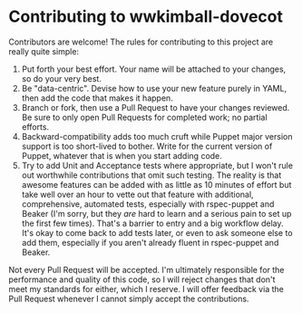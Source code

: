 # Contributing to wwkimball-dovecot

Contributors are welcome!  The rules for contributing to this project are really quite simple:

1. Put forth your best effort.  Your name will be attached to your changes, so do your very best.
2. Be "data-centric".  Devise how to use your new feature purely in YAML, then add the code that makes it happen.
3. Branch or fork, then use a Pull Request to have your changes reviewed.  Be sure to only open Pull Requests for completed work; no partial efforts.
4. Backward-compatibility adds too much cruft while Puppet major version support is too short-lived to bother.  Write for the current version of Puppet, whatever that is when you start adding code.
5. Try to add Unit and Acceptance tests where appropriate, but I won't rule out worthwhile contributions that omit such testing.  The reality is that awesome features can be added with as little as 10 minutes of effort but take well over an hour to vette out that feature with additional, comprehensive, automated tests, especially with rspec-puppet and Beaker (I'm sorry, but they _are_ hard to learn and a serious pain to set up the first few times).  That's a barrier to entry and a big workflow delay.  It's okay to come back to add tests later, or even to ask someone else to add them, especially if you aren't already fluent in rspec-puppet and Beaker.

Not every Pull Request will be accepted.  I'm ultimately responsible for the performance and quality of this code, so I will reject changes that don't meet my standards for either, which I reserve.  I will offer feedback via the Pull Request whenever I cannot simply accept the contributions.
